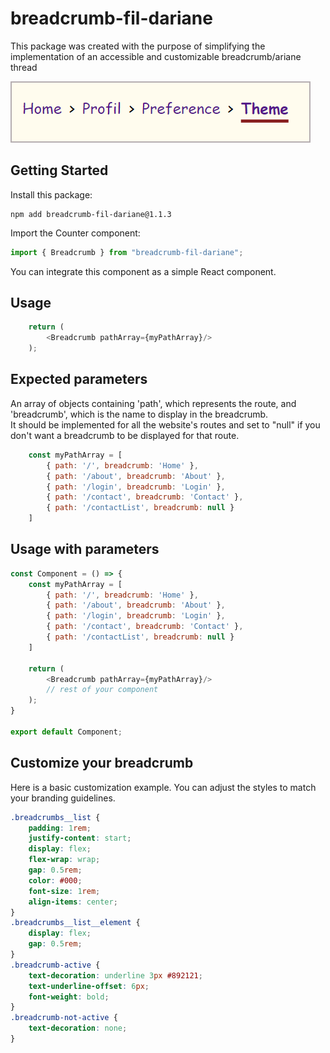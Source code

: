 # breadcrumb-fil-dariane

This package was created with the purpose of simplifying the implementation of an accessible and customizable breadcrumb/ariane thread  

![breadcrumb](./breadcrumb.png)


## Getting Started

Install this package:

```shell
npm add breadcrumb-fil-dariane@1.1.3
```

Import the Counter component:

```js
import { Breadcrumb } from "breadcrumb-fil-dariane";
```

You can integrate this component as a simple React component.

## Usage

```js
    return (
        <Breadcrumb pathArray={myPathArray}/>
    );
```

## Expected parameters

An array of objects containing 'path', which represents the route, and 'breadcrumb', which is the name to display in the breadcrumb.  
It should be implemented for all the website's routes and set to "null" if you don't want a breadcrumb to be displayed for that route.  

```js
    const myPathArray = [
        { path: '/', breadcrumb: 'Home' },
        { path: '/about', breadcrumb: 'About' },
        { path: '/login', breadcrumb: 'Login' },
        { path: '/contact', breadcrumb: 'Contact' }, 
        { path: '/contactList', breadcrumb: null }
    ]
```

## Usage with parameters

```js
const Component = () => {
    const myPathArray = [
        { path: '/', breadcrumb: 'Home' },
        { path: '/about', breadcrumb: 'About' },
        { path: '/login', breadcrumb: 'Login' },
        { path: '/contact', breadcrumb: 'Contact' }, 
        { path: '/contactList', breadcrumb: null }
    ]

    return (
        <Breadcrumb pathArray={myPathArray}/>
        // rest of your component
    );
}

export default Component;
```

## Customize your breadcrumb

Here is a basic customization example. You can adjust the styles to match your branding guidelines.  

```css
.breadcrumbs__list {
    padding: 1rem;
    justify-content: start;
    display: flex;
    flex-wrap: wrap;
    gap: 0.5rem;
    color: #000;
    font-size: 1rem;
    align-items: center;
}
.breadcrumbs__list__element {
    display: flex;
    gap: 0.5rem;
}
.breadcrumb-active {
    text-decoration: underline 3px #892121;
    text-underline-offset: 6px;
    font-weight: bold;
}
.breadcrumb-not-active {
    text-decoration: none;
}

```